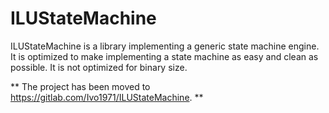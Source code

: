 # ILUStateMachine
   ILUStateMachine is a library implementing a generic state machine engine. It is optimized to make implementing a state machine as easy and clean as possible. It is not optimized for binary size.

   ** The project has been moved to https://gitlab.com/Ivo1971/ILUStateMachine. **
   
